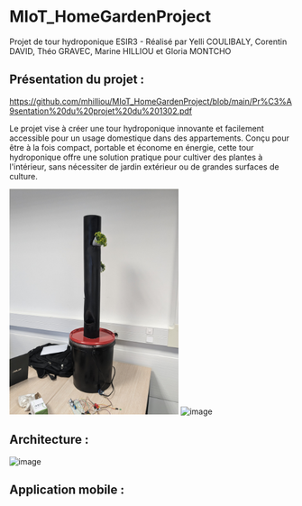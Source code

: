 # MIoT_HomeGardenProject

Projet de tour hydroponique ESIR3 - Réalisé par Yelli COULIBALY, Corentin DAVID, Théo GRAVEC, Marine HILLIOU et Gloria MONTCHO

## Présentation du projet : 

https://github.com/mhilliou/MIoT_HomeGardenProject/blob/main/Pr%C3%A9sentation%20du%20projet%20du%201302.pdf

Le projet vise à créer une tour hydroponique innovante et facilement accessible pour un usage domestique dans des appartements. Conçu pour être à la fois compact, portable et économe en énergie, cette tour hydroponique offre une solution pratique pour cultiver des plantes à l'intérieur, sans nécessiter de jardin extérieur ou de grandes surfaces de culture.

<img width="300" alt="image" src="PXL_20240213_134431587.jpg"> <img width="300" alt="image" src="PXL_20240213_134455379.MP.jpg">

## Architecture : 

<img width="513" alt="image" src="https://github.com/mhilliou/MIoT_HomeGardenProject/assets/112878614/ac6079e0-0cff-47fd-9e57-10111a1a93d4">

## Application mobile : 




